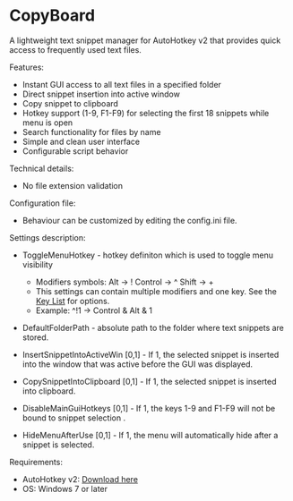 # CopyBoard

A lightweight text snippet manager for AutoHotkey v2 that provides quick access to frequently used text files.

Features:
- Instant GUI access to all text files in a specified folder
- Direct snippet insertion into active window 
- Copy snippet to clipboard
- Hotkey support (1-9, F1-F9) for selecting the first 18 snippets while menu is open
- Search functionality for files by name
- Simple and clean user interface
- Configurable script behavior


Technical details:
- No file extension validation


Configuration file:
- Behaviour can be customized by editing the config.ini file.


Settings description:
 - ToggleMenuHotkey - hotkey definiton which is used to toggle menu visibility
      - Modifiers symbols: Alt -> !  Control -> ^  Shift -> +
     - This settings can contain multiple modifiers and one key. See the <a href="https://www.autohotkey.com/docs/v2/KeyList.htm">Key List</a> for options. 
     - Example: ^!1 -> Control & Alt & 1
       
- DefaultFolderPath - absolute path to the folder where text snippets are stored.
- InsertSnippetIntoActiveWin [0,1] - If 1, the selected snippet is inserted into the window that was active before the GUI was displayed.
- CopySnippetIntoClipboard [0,1] - If 1, the selected snippet is inserted into clipboard.
- DisableMainGuiHotkeys [0,1] - If 1, the keys 1-9 and F1-F9 will not be bound to snippet selection .
- HideMenuAfterUse [0,1] - If 1, the menu will automatically hide after a snippet is selected.


Requirements: 
 - AutoHotkey v2: <a href="https://www.autohotkey.com/download/ahk-v2.exe">Download here</a>
 - OS: Windows 7 or later

